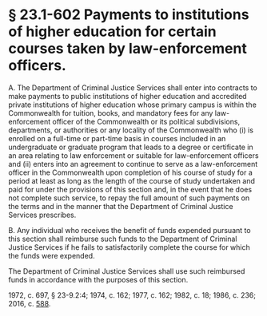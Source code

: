# § 23.1-602 Payments to institutions of higher education for certain courses taken by law-enforcement officers.

<p>A. The Department of Criminal Justice Services shall enter into contracts to make payments to public institutions of higher education and accredited private institutions of higher education whose primary campus is within the Commonwealth for tuition, books, and mandatory fees for any law-enforcement officer of the Commonwealth or its political subdivisions, departments, or authorities or any locality of the Commonwealth who (i) is enrolled on a full-time or part-time basis in courses included in an undergraduate or graduate program that leads to a degree or certificate in an area relating to law enforcement or suitable for law-enforcement officers and (ii) enters into an agreement to continue to serve as a law-enforcement officer in the Commonwealth upon completion of his course of study for a period at least as long as the length of the course of study undertaken and paid for under the provisions of this section and, in the event that he does not complete such service, to repay the full amount of such payments on the terms and in the manner that the Department of Criminal Justice Services prescribes.</p><p>B. Any individual who receives the benefit of funds expended pursuant to this section shall reimburse such funds to the Department of Criminal Justice Services if he fails to satisfactorily complete the course for which the funds were expended.</p><p>The Department of Criminal Justice Services shall use such reimbursed funds in accordance with the purposes of this section.</p><p>1972, c. 697, § 23-9.2:4; 1974, c. 162; 1977, c. 162; 1982, c. 18; 1986, c. 236; 2016, c. <a href='http://lis.virginia.gov/cgi-bin/legp604.exe?161+ful+CHAP0588'>588</a>.</p>